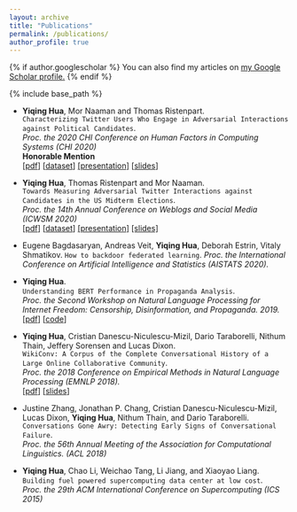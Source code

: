 ```yaml
---
layout: archive
title: "Publications"
permalink: /publications/
author_profile: true
---
```


{% if author.googlescholar %}
  You can also find my articles on <u><a href="{{author.googlescholar}}">my Google Scholar profile</a>.</u>
{% endif %}

{% include base_path %}


* **Yiqing Hua**, Mor Naaman and Thomas Ristenpart.  
`Characterizing Twitter Users Who Engage in Adversarial Interactions against Political Candidates`.  
*Proc. the 2020 CHI Conference on Human Factors in Computing Systems (CHI 2020)*  
**Honorable Mention**  
[[pdf](http://vegetable68.github.io/papers/adversarial_user_chi2020.pdf)]
[[dataset](https://figshare.com/articles/U_S_Midterm_Election_Twitter_Dataset_2018/11374062)]
[[presentation]](https://www.youtube.com/watch?v=hdap4ndgqUk)
[[slides](http://vegetable68.github.io/slides/chi2020_slides.pdf)]

* **Yiqing Hua**, Thomas Ristenpart and Mor Naaman.  
`Towards Measuring Adversarial Twitter Interactions against Candidates in the US Midterm Elections`.  
*Proc. the 14th Annual Conference on Weblogs and Social Media (ICWSM 2020)*  
[[pdf](http://vegetable68.github.io/papers/adversarial_candidates_icwsm2020.pdf)]
[[dataset](https://figshare.com/articles/U_S_Midterm_Election_Twitter_Dataset_2018/11374062)]
[[presentation]](https://youtu.be/skS0L5RrYJk)
[[slides]](http://vegetable68.github.io/slides/icwsm2020_slides.pdf)

* Eugene Bagdasaryan, Andreas Veit, **Yiqing Hua**, Deborah Estrin, Vitaly Shmatikov. 
`How to backdoor federated learning`. 
*Proc. the International Conference on Artificial Intelligence and Statistics (AISTATS 2020).*


* **Yiqing Hua**.  
`Understanding BERT Performance in Propaganda Analysis`.  
*Proc. the Second Workshop on Natural Language Processing for Internet Freedom: Censorship, Disinformation, and Propaganda. 2019.*  
[[pdf](http://vegetable68.github.io/papers/bert_propaganda_emnlp2019.pdf)]
[[code](https://github.com/vegetable68/propaganda_detection)]

* **Yiqing Hua**, Cristian Danescu-Niculescu-Mizil, Dario Taraborelli, Nithum Thain, Jeffery Sorensen and Lucas Dixon.  
`WikiConv: A Corpus of the Complete Conversational History of a Large Online Collaborative Community`.   
*Proc. the 2018 Conference on Empirical Methods in Natural Language Processing (EMNLP 2018).*  
[[pdf](http://vegetable68.github.io/papers/wikiconv_emnlp2018.pdf)]
[[slides](http://vegetable68.github.io/slides/wikiconv_emnlp2018.pdf)]

* Justine Zhang, Jonathan P. Chang, Cristian Danescu-Niculescu-Mizil, Lucas Dixon, **Yiqing Hua**, Nithum Thain, and Dario Taraborelli.  
`Conversations Gone Awry: Detecting Early Signs of Conversational Failure`.   
*Proc. the 56th Annual Meeting of the Association for Computational Linguistics. (ACL 2018)*  

* **Yiqing Hua**, Chao Li, Weichao Tang, Li Jiang, and Xiaoyao Liang.   
`Building fuel powered supercomputing data center at low cost`.  
*Proc. the 29th ACM International Conference on Supercomputing (ICS 2015)*  


